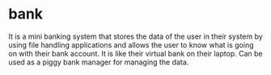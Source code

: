# bank
It is a mini banking system that stores the data of the user in their system by using file handling applications and allows the user to know what is going on with their bank account. It is like their virtual bank on their laptop. Can be used as a piggy bank manager for managing the data.
